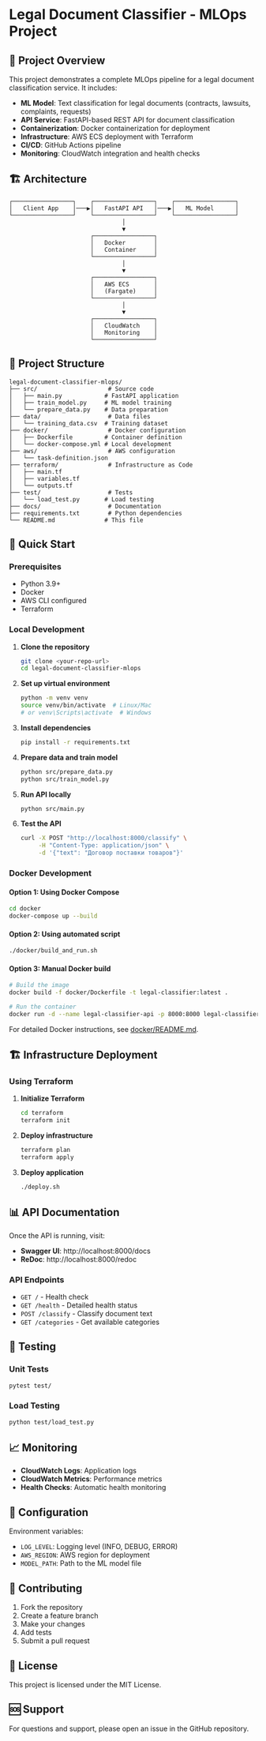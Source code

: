 # Legal Document Classifier - MLOps Project

## 🎯 Project Overview

This project demonstrates a complete MLOps pipeline for a legal document classification service. It includes:

- **ML Model**: Text classification for legal documents (contracts, lawsuits, complaints, requests)
- **API Service**: FastAPI-based REST API for document classification
- **Containerization**: Docker containerization for deployment
- **Infrastructure**: AWS ECS deployment with Terraform
- **CI/CD**: GitHub Actions pipeline
- **Monitoring**: CloudWatch integration and health checks

## 🏗️ Architecture

```
┌─────────────────┐    ┌─────────────────┐    ┌─────────────────┐
│   Client App    │───▶│   FastAPI API   │───▶│   ML Model      │
└─────────────────┘    └─────────────────┘    └─────────────────┘
                                │
                                ▼
                       ┌─────────────────┐
                       │   Docker        │
                       │   Container     │
                       └─────────────────┘
                                │
                                ▼
                       ┌─────────────────┐
                       │   AWS ECS       │
                       │   (Fargate)     │
                       └─────────────────┘
                                │
                                ▼
                       ┌─────────────────┐
                       │   CloudWatch    │
                       │   Monitoring    │
                       └─────────────────┘
```

## 📁 Project Structure

```
legal-document-classifier-mlops/
├── src/                    # Source code
│   ├── main.py            # FastAPI application
│   ├── train_model.py     # ML model training
│   └── prepare_data.py    # Data preparation
├── data/                   # Data files
│   └── training_data.csv  # Training dataset
├── docker/                 # Docker configuration
│   ├── Dockerfile         # Container definition
│   └── docker-compose.yml # Local development
├── aws/                    # AWS configuration
│   └── task-definition.json
├── terraform/              # Infrastructure as Code
│   ├── main.tf
│   ├── variables.tf
│   └── outputs.tf
├── test/                   # Tests
│   └── load_test.py       # Load testing
├── docs/                   # Documentation
├── requirements.txt        # Python dependencies
└── README.md              # This file
```

## 🚀 Quick Start

### Prerequisites

- Python 3.9+
- Docker
- AWS CLI configured
- Terraform

### Local Development

1. **Clone the repository**
   ```bash
   git clone <your-repo-url>
   cd legal-document-classifier-mlops
   ```

2. **Set up virtual environment**
   ```bash
   python -m venv venv
   source venv/bin/activate  # Linux/Mac
   # or venv\Scripts\activate  # Windows
   ```

3. **Install dependencies**
   ```bash
   pip install -r requirements.txt
   ```

4. **Prepare data and train model**
   ```bash
   python src/prepare_data.py
   python src/train_model.py
   ```

5. **Run API locally**
   ```bash
   python src/main.py
   ```

6. **Test the API**
   ```bash
   curl -X POST "http://localhost:8000/classify" \
        -H "Content-Type: application/json" \
        -d '{"text": "Договор поставки товаров"}'
   ```

### Docker Development

#### Option 1: Using Docker Compose
```bash
cd docker
docker-compose up --build
```

#### Option 2: Using automated script
```bash
./docker/build_and_run.sh
```

#### Option 3: Manual Docker build
```bash
# Build the image
docker build -f docker/Dockerfile -t legal-classifier:latest .

# Run the container
docker run -d --name legal-classifier-api -p 8000:8000 legal-classifier:latest
```

For detailed Docker instructions, see [docker/README.md](docker/README.md).

## 🏗️ Infrastructure Deployment

### Using Terraform

1. **Initialize Terraform**
   ```bash
   cd terraform
   terraform init
   ```

2. **Deploy infrastructure**
   ```bash
   terraform plan
   terraform apply
   ```

3. **Deploy application**
   ```bash
   ./deploy.sh
   ```

## 📊 API Documentation

Once the API is running, visit:
- **Swagger UI**: http://localhost:8000/docs
- **ReDoc**: http://localhost:8000/redoc

### API Endpoints

- `GET /` - Health check
- `GET /health` - Detailed health status
- `POST /classify` - Classify document text
- `GET /categories` - Get available categories

## 🧪 Testing

### Unit Tests
```bash
pytest test/
```

### Load Testing
```bash
python test/load_test.py
```

## 📈 Monitoring

- **CloudWatch Logs**: Application logs
- **CloudWatch Metrics**: Performance metrics
- **Health Checks**: Automatic health monitoring

## 🔧 Configuration

Environment variables:
- `LOG_LEVEL`: Logging level (INFO, DEBUG, ERROR)
- `AWS_REGION`: AWS region for deployment
- `MODEL_PATH`: Path to the ML model file

## 🤝 Contributing

1. Fork the repository
2. Create a feature branch
3. Make your changes
4. Add tests
5. Submit a pull request

## 📄 License

This project is licensed under the MIT License.

## 🆘 Support

For questions and support, please open an issue in the GitHub repository. 